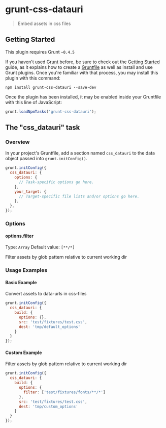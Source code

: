grunt-css-datauri
=================

> Embed assets in css files

## Getting Started
This plugin requires Grunt `~0.4.5`

If you haven't used [Grunt](http://gruntjs.com/) before, be sure to check out the [Getting Started](http://gruntjs.com/getting-started) guide, as it explains how to create a [Gruntfile](http://gruntjs.com/sample-gruntfile) as well as install and use Grunt plugins. Once you're familiar with that process, you may install this plugin with this command:

```shell
npm install grunt-css-datauri --save-dev
```

Once the plugin has been installed, it may be enabled inside your Gruntfile with this line of JavaScript:

```js
grunt.loadNpmTasks('grunt-css-datauri');
```

## The "css_datauri" task

### Overview
In your project's Gruntfile, add a section named `css_datauri` to the data object passed into `grunt.initConfig()`.

```js
grunt.initConfig({
  css_datauri: {
    options: {
      // Task-specific options go here.
    },
    your_target: {
      // Target-specific file lists and/or options go here.
    },
  },
});
```

### Options

#### options.filter
Type: `Array`
Default value: `[**/*]`

Filter assets by glob pattern relative to current working dir

### Usage Examples

#### Basic Example
Convert assets to data-urls in css-files

```js
grunt.initConfig({
  css_datauri: {
    build: {
      options: {},
      src: 'test/fixtures/test.css',
      dest: 'tmp/default_options'
    }
  }
});
```

#### Custom Example
Filter assets by glob pattern relative to current working dir

```js
grunt.initConfig({
  css_datauri: {
    build: {
      options: {
        filter: ['test/fixtures/fonts/**/*']
      },
      src: 'test/fixtures/test.css',
      dest: 'tmp/custom_options'
    }
  }
});
```